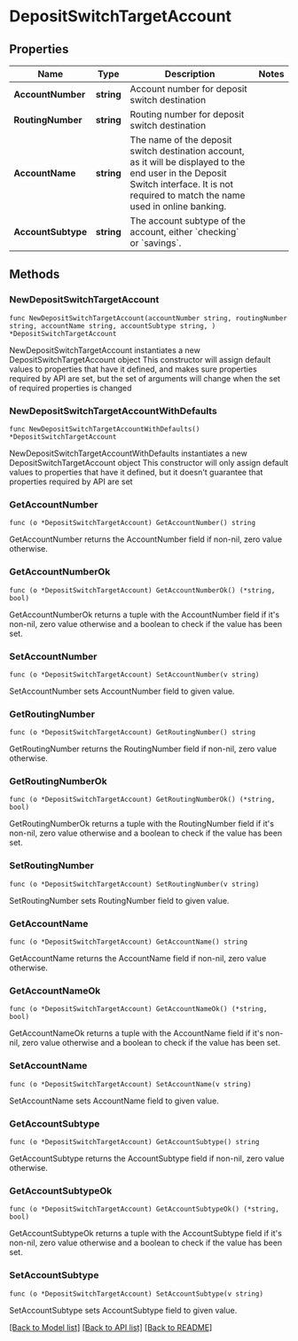 # DepositSwitchTargetAccount

## Properties

Name | Type | Description | Notes
------------ | ------------- | ------------- | -------------
**AccountNumber** | **string** | Account number for deposit switch destination | 
**RoutingNumber** | **string** | Routing number for deposit switch destination | 
**AccountName** | **string** | The name of the deposit switch destination account, as it will be displayed to the end user in the Deposit Switch interface. It is not required to match the name used in online banking. | 
**AccountSubtype** | **string** | The account subtype of the account, either &#x60;checking&#x60; or &#x60;savings&#x60;. | 

## Methods

### NewDepositSwitchTargetAccount

`func NewDepositSwitchTargetAccount(accountNumber string, routingNumber string, accountName string, accountSubtype string, ) *DepositSwitchTargetAccount`

NewDepositSwitchTargetAccount instantiates a new DepositSwitchTargetAccount object
This constructor will assign default values to properties that have it defined,
and makes sure properties required by API are set, but the set of arguments
will change when the set of required properties is changed

### NewDepositSwitchTargetAccountWithDefaults

`func NewDepositSwitchTargetAccountWithDefaults() *DepositSwitchTargetAccount`

NewDepositSwitchTargetAccountWithDefaults instantiates a new DepositSwitchTargetAccount object
This constructor will only assign default values to properties that have it defined,
but it doesn't guarantee that properties required by API are set

### GetAccountNumber

`func (o *DepositSwitchTargetAccount) GetAccountNumber() string`

GetAccountNumber returns the AccountNumber field if non-nil, zero value otherwise.

### GetAccountNumberOk

`func (o *DepositSwitchTargetAccount) GetAccountNumberOk() (*string, bool)`

GetAccountNumberOk returns a tuple with the AccountNumber field if it's non-nil, zero value otherwise
and a boolean to check if the value has been set.

### SetAccountNumber

`func (o *DepositSwitchTargetAccount) SetAccountNumber(v string)`

SetAccountNumber sets AccountNumber field to given value.


### GetRoutingNumber

`func (o *DepositSwitchTargetAccount) GetRoutingNumber() string`

GetRoutingNumber returns the RoutingNumber field if non-nil, zero value otherwise.

### GetRoutingNumberOk

`func (o *DepositSwitchTargetAccount) GetRoutingNumberOk() (*string, bool)`

GetRoutingNumberOk returns a tuple with the RoutingNumber field if it's non-nil, zero value otherwise
and a boolean to check if the value has been set.

### SetRoutingNumber

`func (o *DepositSwitchTargetAccount) SetRoutingNumber(v string)`

SetRoutingNumber sets RoutingNumber field to given value.


### GetAccountName

`func (o *DepositSwitchTargetAccount) GetAccountName() string`

GetAccountName returns the AccountName field if non-nil, zero value otherwise.

### GetAccountNameOk

`func (o *DepositSwitchTargetAccount) GetAccountNameOk() (*string, bool)`

GetAccountNameOk returns a tuple with the AccountName field if it's non-nil, zero value otherwise
and a boolean to check if the value has been set.

### SetAccountName

`func (o *DepositSwitchTargetAccount) SetAccountName(v string)`

SetAccountName sets AccountName field to given value.


### GetAccountSubtype

`func (o *DepositSwitchTargetAccount) GetAccountSubtype() string`

GetAccountSubtype returns the AccountSubtype field if non-nil, zero value otherwise.

### GetAccountSubtypeOk

`func (o *DepositSwitchTargetAccount) GetAccountSubtypeOk() (*string, bool)`

GetAccountSubtypeOk returns a tuple with the AccountSubtype field if it's non-nil, zero value otherwise
and a boolean to check if the value has been set.

### SetAccountSubtype

`func (o *DepositSwitchTargetAccount) SetAccountSubtype(v string)`

SetAccountSubtype sets AccountSubtype field to given value.



[[Back to Model list]](../README.md#documentation-for-models) [[Back to API list]](../README.md#documentation-for-api-endpoints) [[Back to README]](../README.md)


